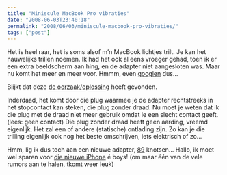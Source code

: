 ```yaml
---
title: "Miniscule MacBook Pro vibraties"
date: "2008-06-03T23:40:18"
permalink: "2008/06/03/miniscule-macbook-pro-vibraties/"
tags: ["post"]
---
```

Het is heel raar, het is soms alsof m’n MacBook lichtjes trilt. Je kan het nauwelijks trillen noemen. Ik had het ook al eens vroeger gehad, toen ik er een extra beeldscherm aan hing, en de adapter niet aangesloten was. Maar nu komt het meer en meer voor. Hmmm, even [googlen](http://www.google.be/search?q=vibrating+macbook "http://www.google.be/search?q=vibrating+macbook") dus…

Blijkt dat deze [de oorzaak/oplossing](http://www.silvermac.com/2006/vibrating-macbook-pro/ "http://www.silvermac.com/2006/vibrating-macbook-pro/") heeft gevonden.

Inderdaad, het komt door die plug waarmee je de adapter rechtstreeks in het stopcontact kan steken, die plug zonder draad. Nu moet je weten dat ik die plug met de draad niet meer gebruik omdat ie een slecht contact geeft. (lees: geen contact) Die plug zonder draad heeft geen aarding, vreemd eigenlijk. Het zal een of andere (statische) ontlading zijn. Zo kan je die trilling eigenlijk ook nog het beste omschrijven, iets elektrisch of zo…

Hmm, lig ik dus toch aan een nieuwe adapter, [89](http://store.apple.com/be-nl/product/MA938Z/A?fnode=home/shop_mac/mac_accessories/power&mco=Njg3NTg1 "http://store.apple.com/be-nl/product/MA938Z/A?fnode=home/shop_mac/mac_accessories/power&mco=Njg3NTg1") knotsen… Hallo, ik moet wel sparen voor [die nieuwe iPhone](http://www.macrumors.com/2008/06/02/3g-iphone-thinner-thicker-or-both/ "http://www.macrumors.com/2008/06/02/3g-iphone-thinner-thicker-or-both/") é boys! (om maar één van de vele rumors aan te halen, tkomt weer leuk)

